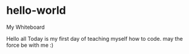 # hello-world
My Whiteboard

Hello all
Today is my first day of teaching myself how to code. may the force be with me :)

